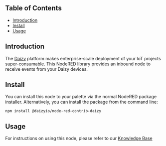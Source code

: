 ## Table of Contents
- [Introduction](#introduction)
- [Install](#install)
- [Usage](#usage)

## Introduction
The [Daizy](daizy.io) platform makes enterprise-scale deployment of your IoT projects super-consumable. This NodeRED library provides an inbound node to receive events from your Daizy devices.

## Install
You can install this node to your palette via the normal NodeRED package installer.  Alternatively, you can install the package from the command line:

`npm install @daizyio/node-red-contrib-daizy`

## Usage
For instructions on using this node, please refer to our [Knowledge Base](https://daizy.atlassian.net/servicedesk/customer/portal/2/article/1965817857?src=-453852629)